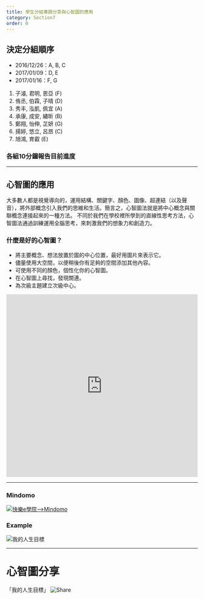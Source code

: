 ```yaml
---
title: 學生分組專題分享與心智圖的應用
category: Section7
order: 0
---
```



## 決定分組順序
+ 2016/12/26：A, B, C
+ 2017/01/09：D, E
+ 2017/01/16：F, G

1. 子濬, 君明, 恩亞 (F)
2. 侑丞, 伯霖, 子晴 (D)
3. 秀丰, 泓凱, 佩宜 (A)
4. 承康, 成安, 繡昕 (B)
5. 鄭翔, 怡伸, 芷妍 (G)
6. 揚婷, 悠立, 呂昂 (C)
7. 旭鴻, 育叡 (E)

### 各組10分鐘報告目前進度


---

## 心智圖的應用

大多數人都是視覺導向的，運用結構、關鍵字、顏色、圖像、超連結（以及聲音），將外部概念引入我們的思維和生活。簡言之，心智圖法就是將中心概念與關聯概念連接起來的一種方法。 不同於我們在學校裡所學到的直線性思考方法，心智圖法通過訓練運用全腦思考，來刺激我們的想象力和創造力。

### 什麼是好的心智圖？
+ 將主要概念、想法放置於圖的中心位置，最好用圖片來表示它。
+ 儘量使用大空間，以便稍後你有足夠的空間添加其他內容。
+ 可使用不同的顏色，個性化你的心智圖。
+ 在心智圖上尋找，發現關連。
+ 為次級主題建立次級中心。

<iframe width="100%" height="480" src="https://www.youtube.com/embed/oYuBYBU2lHc?list=PLXcl1Gvx2pAtE5_Th4J33ypO5uYL72rmT" frameborder="0" allowfullscreen></iframe>

---

### Mindomo
[![快樂e學院-->Mindomo](/icixin/images/lessons/mindomo.png)](http://std.ilc.edu.tw/)

### Example
![我的人生目標](/icixin/images/lessons/goalofmylife.png)

---
# 心智圖分享

「我的人生目標」
![Share](/icixin/images/lessons/section7-1.png)